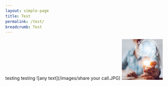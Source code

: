 ```yaml
---
layout: simple-page
title: Test
permalink: /test/
breadcrumb: Test
---
```


testing testing
![any text](/images/share your call.JPG)
<img src="/images/share your call.JPG" alt="any text" style="width:128px;height:128px;">
